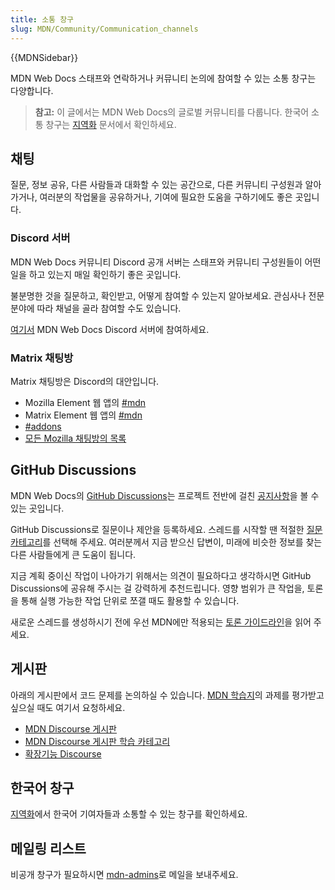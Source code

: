 ```yaml
---
title: 소통 창구
slug: MDN/Community/Communication_channels
---
```


{{MDNSidebar}}

MDN Web Docs 스태프와 연락하거나 커뮤니티 논의에 참여할 수 있는 소통 창구는 다양합니다.

> **참고:** 이 글에서는 MDN Web Docs의 글로벌 커뮤니티를 다룹니다. 한국어 소통 창구는 [지역화](/ko/docs/MDN/Community/Contributing/Translated_content) 문서에서 확인하세요.

## 채팅

질문, 정보 공유, 다른 사람들과 대화할 수 있는 공간으로, 다른 커뮤니티 구성원과 알아가거나, 여러분의 작업물을 공유하거나, 기여에 필요한 도움을 구하기에도 좋은 곳입니다.

### Discord 서버

MDN Web Docs 커뮤니티 Discord 공개 서버는 스태프와 커뮤니티 구성원들이 어떤 일을 하고 있는지 매일 확인하기 좋은 곳입니다.

불분명한 것을 질문하고, 확인받고, 어떻게 참여할 수 있는지 알아보세요. 관심사나 전문분야에 따라 채널을 골라 참여할 수도 있습니다.

[여기서](https://discord.gg/apa6Rn7uEj) MDN Web Docs Discord 서버에 참여하세요.

### Matrix 채팅방

Matrix 채팅방은 Discord의 대안입니다.

- Mozilla Element 웹 앱의 [#mdn](https://chat.mozilla.org/#/room/#mdn:mozilla.org)
- Matrix Element 웹 앱의 [#mdn](https://app.element.io/#/room/#mdn:mozilla.org)
- [#addons](https://chat.mozilla.org/#/room/#addons:mozilla.org)
- [모든 Mozilla 채팅방의 목록](https://wiki.mozilla.org/Matrix#Commonly_used_rooms)

## GitHub Discussions

MDN Web Docs의 [GitHub Discussions](https://github.com/mdn/mdn-community/discussions)는 프로젝트 전반에 걸친 [공지사항](https://github.com/mdn/mdn-community/discussions/categories/announcements)을 볼 수 있는 곳입니다.

GitHub Discussions로 질문이나 제안을 등록하세요. 스레드를 시작할 땐 적절한 [질문 카테고리](https://github.com/mdn/mdn-community#github-discussions)를 선택해 주세요. 여러분께서 지금 받으신 답변이, 미래에 비슷한 정보를 찾는 다른 사람들에게 큰 도움이 됩니다.

지금 계획 중이신 작업이 나아가기 위해서는 의견이 필요하다고 생각하시면 GitHub Discussions에 공유해 주시는 걸 강력하게 추천드립니다. 영향 범위가 큰 작업을, 토론을 통해 실행 가능한 작업 단위로 쪼갤 때도 활용할 수 있습니다.

새로운 스레드를 생성하시기 전에 우선 MDN에만 적용되는 [토론 가이드라인](/ko/docs/MDN/Community/Discussions)을 읽어 주세요.

## 게시판

아래의 게시판에서 코드 문제를 논의하실 수 있습니다. [MDN 학습지](/ko/docs/Learn)의 과제를 평가받고 싶으실 때도 여기서 요청하세요.

- [MDN Discourse 게시판](https://discourse.mozilla.org/c/mdn/236)
- [MDN Discourse 게시판 학습 카테고리](https://discourse.mozilla.org/c/mdn/learn/250)
- [확장기능 Discourse](https://discourse.mozilla.org/c/add-ons/35)

## 한국어 창구

[지역화](/ko/docs/MDN/Community/Contributing/Translated_content)에서 한국어 기여자들과 소통할 수 있는 창구를 확인하세요.

## 메일링 리스트

비공개 창구가 필요하시면 [mdn-admins](mailto:mdn-admins@mozilla.org)로 메일을 보내주세요.

